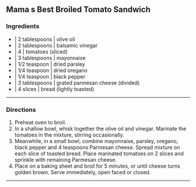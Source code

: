 ## Mama s Best Broiled Tomato Sandwich


### Ingredients
    
* | 2 tablespoons | olive oil
* | 2 tablespoons | balsamic vinegar
* | 4             | tomatoes (sliced)
* | 3 tablespoons | mayonnaise
* | 1/2 teaspoon  | dried parsley
* | 1/4 teaspoon  | dried oregano
* | 1/4 teaspoon  | black pepper
* | 3 tablespoons | grated parmesan cheese (divided)
* | 4 slices      | bread (lightly toasted)

---

### Directions
   
1. Preheat oven to broil.  
2. In a shallow bowl, whisk together the olive oil and vinegar. Marinate the tomatoes in the mixture, stirring occasionally.  
3. Meanwhile, in a small bowl, combine mayonnaise, parsley, oregano, 
black pepper and 4 teaspoons Parmesan cheese. Spread mixture on each 
slice of toasted bread. Place marinated tomatoes on 2 slices and 
sprinkle with remaining Parmesan cheese.  
4. Place on a baking sheet and broil for 5 minutes, or until cheese turns 
golden brown. Serve immediately, open faced or closed.

---

